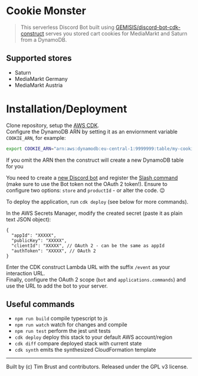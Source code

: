 # Cookie Monster

> This serverless Discord Bot built using [GEMISIS/discord-bot-cdk-construct](https://github.com/GEMISIS/discord-bot-cdk-construct) serves you stored cart cookies for MediaMarkt and Saturn from a DynamoDB.

## Supported stores

- Saturn
- MediaMarkt Germany
- MediaMarkt Austria

# Installation/Deployment

Clone repository, setup the [AWS CDK](https://docs.aws.amazon.com/cdk/latest/guide/work-with.html#work-with-prerequisites).  
Configure the DynamoDB ARN by setting it as an enviornment variable `COOKIE_ARN`, for example:

```sh
export COOKIE_ARN="arn:aws:dynamodb:eu-central-1:9999999:table/my-cookie-jar"
```

If you omit the ARN then the construct will create a new DynamoDB table for you

You need to create a [new Discord bot](https://discord.com/developers/applications) and register the [Slash command](https://discord.com/developers/docs/interactions/slash-commands#registering-a-command) (make sure to use the Bot token not the OAuth 2 token!). Ensure to configure two options: `store` and `productId` -  or alter the code. 😉

To deploy the application, run `cdk deploy` (see below for more commands).

In the AWS Secrets Manager, modify the created secret (paste it as plain text JSON object):

```json5
{
  "appId": "XXXXX",
  "publicKey": "XXXXX",
  "clientId": "XXXXX", // OAuth 2 - can be the same as appId
  "authToken": "XXXXX", // OAuth 2
}
```

Enter the CDK construct Lambda URL with the suffix `/event` as your interaction URL.  
Finally, configure the OAuth 2 scope (`bot` and `applications.commands`) and use the URL to add the bot to your server.

## Useful commands

- `npm run build` compile typescript to js
- `npm run watch` watch for changes and compile
- `npm run test` perform the jest unit tests
- `cdk deploy` deploy this stack to your default AWS account/region
- `cdk diff` compare deployed stack with current state
- `cdk synth` emits the synthesized CloudFormation template

---

Built by (c) Tim Brust and contributors. Released under the GPL v3 license.
